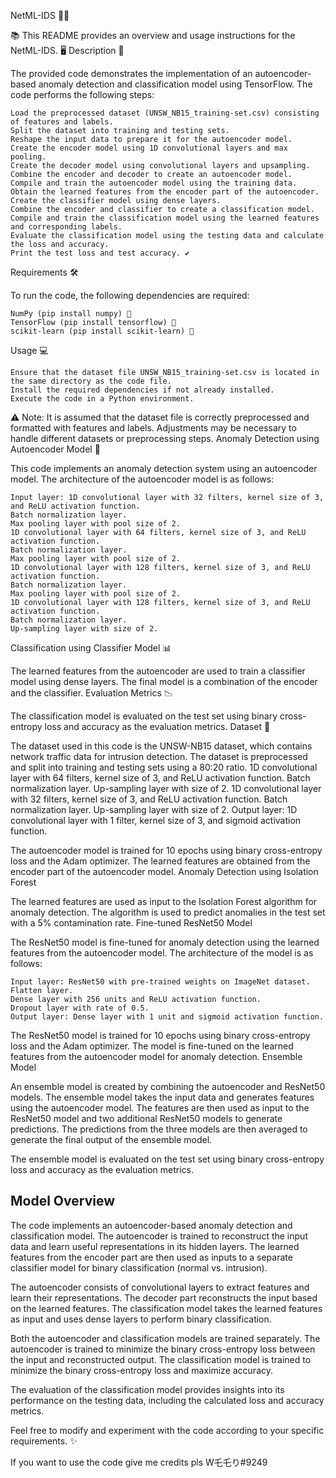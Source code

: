 NetML-IDS 🕵️‍♀️

📚 This README provides an overview and usage instructions for the NetML-IDS. 🖥️
Description 📝

The provided code demonstrates the implementation of an autoencoder-based anomaly detection and classification model using TensorFlow. The code performs the following steps:

    Load the preprocessed dataset (UNSW_NB15_training-set.csv) consisting of features and labels.
    Split the dataset into training and testing sets.
    Reshape the input data to prepare it for the autoencoder model.
    Create the encoder model using 1D convolutional layers and max pooling.
    Create the decoder model using convolutional layers and upsampling.
    Combine the encoder and decoder to create an autoencoder model.
    Compile and train the autoencoder model using the training data.
    Obtain the learned features from the encoder part of the autoencoder.
    Create the classifier model using dense layers.
    Combine the encoder and classifier to create a classification model.
    Compile and train the classification model using the learned features and corresponding labels.
    Evaluate the classification model using the testing data and calculate the loss and accuracy.
    Print the test loss and test accuracy. ✔️

Requirements 🛠️

To run the code, the following dependencies are required:

    NumPy (pip install numpy) 🧮
    TensorFlow (pip install tensorflow) 🤖
    scikit-learn (pip install scikit-learn) 🧪

Usage 💻

    Ensure that the dataset file UNSW_NB15_training-set.csv is located in the same directory as the code file.
    Install the required dependencies if not already installed.
    Execute the code in a Python environment.

⚠️ Note: It is assumed that the dataset file is correctly preprocessed and formatted with features and labels. Adjustments may be necessary to handle different datasets or preprocessing steps.
Anomaly Detection using Autoencoder Model 🚨

This code implements an anomaly detection system using an autoencoder model. The architecture of the autoencoder model is as follows:

    Input layer: 1D convolutional layer with 32 filters, kernel size of 3, and ReLU activation function.
    Batch normalization layer.
    Max pooling layer with pool size of 2.
    1D convolutional layer with 64 filters, kernel size of 3, and ReLU activation function.
    Batch normalization layer.
    Max pooling layer with pool size of 2.
    1D convolutional layer with 128 filters, kernel size of 3, and ReLU activation function.
    Batch normalization layer.
    Max pooling layer with pool size of 2.
    1D convolutional layer with 128 filters, kernel size of 3, and ReLU activation function.
    Batch normalization layer.
    Up-sampling layer with size of 2.

Classification using Classifier Model 📊

The learned features from the autoencoder are used to train a classifier model using dense layers. The final model is a combination of the encoder and the classifier.
Evaluation Metrics 📉

The classification model is evaluated on the test set using binary cross-entropy loss and accuracy as the evaluation metrics.
Dataset 📂

The dataset used in this code is the UNSW-NB15 dataset, which contains network traffic data for intrusion detection. The dataset is preprocessed and split into training and testing sets using a 80:20 ratio.
    1D convolutional layer with 64 filters, kernel size of 3, and ReLU activation function.
    Batch normalization layer.
    Up-sampling layer with size of 2.
    1D convolutional layer with 32 filters, kernel size of 3, and ReLU activation function.
    Batch normalization layer.
    Up-sampling layer with size of 2.
    Output layer: 1D convolutional layer with 1 filter, kernel size of 3, and sigmoid activation function.

The autoencoder model is trained for 10 epochs using binary cross-entropy loss and the Adam optimizer. The learned features are obtained from the encoder part of the autoencoder model.
Anomaly Detection using Isolation Forest

The learned features are used as input to the Isolation Forest algorithm for anomaly detection. The algorithm is used to predict anomalies in the test set with a 5% contamination rate.
Fine-tuned ResNet50 Model

The ResNet50 model is fine-tuned for anomaly detection using the learned features from the autoencoder model. The architecture of the model is as follows:

    Input layer: ResNet50 with pre-trained weights on ImageNet dataset.
    Flatten layer.
    Dense layer with 256 units and ReLU activation function.
    Dropout layer with rate of 0.5.
    Output layer: Dense layer with 1 unit and sigmoid activation function.

The ResNet50 model is trained for 10 epochs using binary cross-entropy loss and the Adam optimizer. The model is fine-tuned on the learned features from the autoencoder model for anomaly detection.
Ensemble Model

An ensemble model is created by combining the autoencoder and ResNet50 models. The ensemble model takes the input data and generates features using the autoencoder model. The features are then used as input to the ResNet50 model and two additional ResNet50 models to generate predictions. The predictions from the three models are then averaged to generate the final output of the ensemble model.

The ensemble model is evaluated on the test set using binary cross-entropy loss and accuracy as the evaluation metrics.

## Model Overview
The code implements an autoencoder-based anomaly detection and classification model. The autoencoder is trained to reconstruct the input data and learn useful representations in its hidden layers. The learned features from the encoder part are then used as inputs to a separate classifier model for binary classification (normal vs. intrusion).

The autoencoder consists of convolutional layers to extract features and learn their representations. The decoder part reconstructs the input based on the learned features. The classification model takes the learned features as input and uses dense layers to perform binary classification.

Both the autoencoder and classification models are trained separately. The autoencoder is trained to minimize the binary cross-entropy loss between the input and reconstructed output. The classification model is trained to minimize the binary cross-entropy loss and maximize accuracy.

The evaluation of the classification model provides insights into its performance on the testing data, including the calculated loss and accuracy metrics.

Feel free to modify and experiment with the code according to your specific requirements. ✨

If you want to use the code give me credits pls W乇乇り#9249
